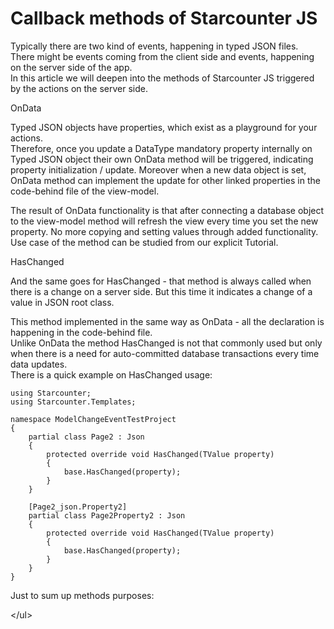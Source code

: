 # Callback methods of Starcounter JS

Typically there are two kind of events, happening in typed JSON files.  
There might be events coming from the client side and events, happening on the server side of the app.  
In this article we will deepen into the methods of Starcounter JS triggered by the actions on the server side.

OnData

Typed JSON objects have properties, which exist as a playground for your actions.  
Therefore, once you update a DataType mandatory property internally on Typed JSON object their own OnData method will be triggered, indicating property initialization / update. Moreover when a new data object is set, OnData method can implement the update for other linked properties in the code-behind file of the view-model.

The result of OnData functionality is that after connecting a database object to the view-model method will refresh the view every time you set the new property. No more copying and setting values through added functionality. Use case of the method can be studied from our explicit Tutorial.

HasChanged

And the same goes for HasChanged - that method is always called when there is a change on a server side. But this time it indicates a change of a value in JSON root class.



This method implemented in the same way as OnData - all the declaration is happening in the code-behind file.  
Unlike OnData the method HasChanged is not that commonly used but only when there is a need for auto-committed database transactions every time data updates.  
There is a quick example on HasChanged usage:

```
using Starcounter;
using Starcounter.Templates;

namespace ModelChangeEventTestProject
{
    partial class Page2 : Json
    {
        protected override void HasChanged(TValue property)
        {
            base.HasChanged(property);
        }
    }

    [Page2_json.Property2]
    partial class Page2Property2 : Json
    {
        protected override void HasChanged(TValue property)
        {
            base.HasChanged(property);
        }
    }
}
```

Just to sum up methods purposes:





  
&lt;/ul&gt;

